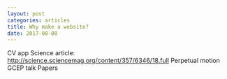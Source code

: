 ```yaml
---
layout: post
categories: articles
title: Why make a website?
date: 2017-08-08
---
```


CV app
Science article: http://science.sciencemag.org/content/357/6346/18.full
Perpetual motion
GCEP talk
Papers
